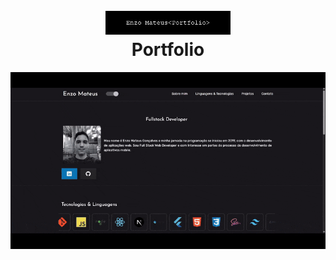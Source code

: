 <h1 align="center">
  <br>
  <a href="https://enzomateus.com.br"><img src="https://raw.githubusercontent.com/enzogoncalves/portfolio/main/public/readme/portfolio-png.png" alt="Enzo Mateus Portfolio" width="200"></a>
  <br>
  Portfolio
  <br>
</h1>

![screenshot](https://raw.githubusercontent.com/enzogoncalves/portfolio/main/public/readme/portfolio-gif.gif)
